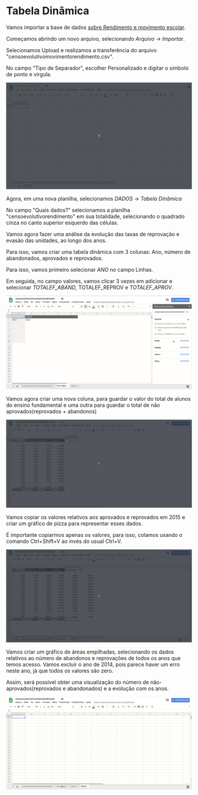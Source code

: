 # Tabela Dinâmica

Vamos importar a base de dados [sobre Rendimento e movimento escolar](http://dados.prefeitura.sp.gov.br/dataset/rendimento-e-movimento-escolar-ensino-fundamental).

Começamos abrindo um novo arquivo, selecionando _Arquivo -> Importar_.

Selecionamos Upload e realizamos a transferência do arquivo "censoevolutivomovimentorendimento.csv".

No campo "Tipo de Separador", escolher Personalizado e digitar o símbolo de ponto e vírgula.

![A.gif](../Gifs/Dinamica/A.gif)

Agora, em uma nova planilha, selecionamos _DADOS_ -> _Tabela Dinâmica_

No campo "Quais dados?" selecionamos a planilha "censoevolutivorendimento" em sua totalidade, selecionando o quadrado cinza no canto superior esquerdo das células.

Vamos agora fazer uma análise da evolução das taxas de reprovação e evasão das unidades, ao longo dos anos.

Para isso, vamos criar uma tabela dinâmica com 3 colunas: Ano, número de abandonados, aprovados e reprovados.

Para isso, vamos primeiro selecionar _ANO_ no campo Linhas.

Em seguida, no campo valores, vamos clicar 3 vezes em adicionar e selecionar _TOTALEF_ABAND_, TOTALEF_REPROV e _TOTALEF_APROV_.

![C.gif](../Gifs/Dinamica/C.gif)

Vamos agora criar uma nova coluna, para guardar o valor do total de alunos do ensino fundamental e uma outra para guardar o total de não aprovados(reprovados + abandonos)

![D.gif](../Gifs/Dinamica/D.gif)

Vamos copiar os valores relativos aos aprovados e reprovados em 2015 e criar um gráfico de pizza para representar esses dados.

É importante copiarmos apenas os valores, para isso, colamos usando o comando Ctrl+Shift+V ao invés do usual Ctrl+V.

![E.gif](../Gifs/Dinamica/E.gif)

Vamos criar um gráfico de áreas empilhadas, selecionando os dados relativos ao número de abandonos e reprovações de todos os anos que temos acesso. Vamos excluir o ano de 2014, pois parece haver um erro neste ano, já que todos os valores são zero.

Assim, será possível obter uma visualização do número de não-aprovados(reprovados e abandonados) e a evolução com os anos.

![F.gif](../Gifs/Dinamica/F.gif)



